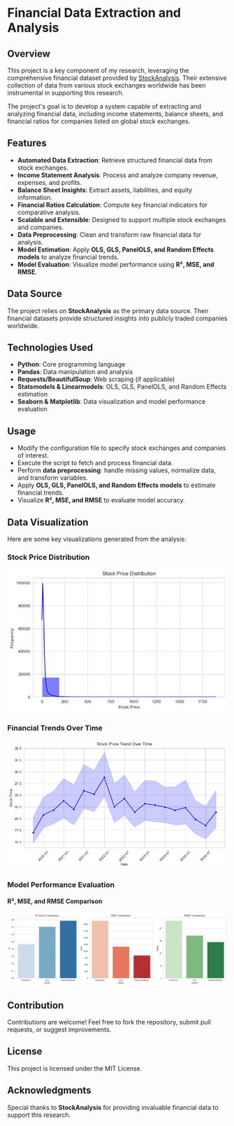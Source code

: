 # Financial Data Extraction and Analysis

## Overview
This project is a key component of my research, leveraging the comprehensive financial dataset provided by [StockAnalysis](https://stockanalysis.com/). Their extensive collection of data from various stock exchanges worldwide has been instrumental in supporting this research. 

The project's goal is to develop a system capable of extracting and analyzing financial data, including income statements, balance sheets, and financial ratios for companies listed on global stock exchanges.

## Features
- **Automated Data Extraction**: Retrieve structured financial data from stock exchanges.
- **Income Statement Analysis**: Process and analyze company revenue, expenses, and profits.
- **Balance Sheet Insights**: Extract assets, liabilities, and equity information.
- **Financial Ratios Calculation**: Compute key financial indicators for comparative analysis.
- **Scalable and Extensible**: Designed to support multiple stock exchanges and companies.
- **Data Preprocessing**: Clean and transform raw financial data for analysis.
- **Model Estimation**: Apply **OLS, GLS, PanelOLS, and Random Effects models** to analyze financial trends.
- **Model Evaluation**: Visualize model performance using **R², MSE, and RMSE**.

## Data Source
The project relies on **StockAnalysis** as the primary data source. Their financial datasets provide structured insights into publicly traded companies worldwide.

## Technologies Used
- **Python**: Core programming language
- **Pandas**: Data manipulation and analysis
- **Requests/BeautifulSoup**: Web scraping (if applicable)
- **Statsmodels & Linearmodels**: OLS, GLS, PanelOLS, and Random Effects estimation
- **Seaborn & Matplotlib**: Data visualization and model performance evaluation

## Usage
- Modify the configuration file to specify stock exchanges and companies of interest.
- Execute the script to fetch and process financial data.
- Perform **data preprocessing**: handle missing values, normalize data, and transform variables.
- Apply **OLS, GLS, PanelOLS, and Random Effects models** to estimate financial trends.
- Visualize **R², MSE, and RMSE** to evaluate model accuracy.
## Data Visualization
Here are some key visualizations generated from the analysis:
### Stock Price Distribution
![Financial Trends](images/stock_distribution.png)

### Financial Trends Over Time
![Financial Trends](images/financial_trends.png)

### Model Performance Evaluation
#### R², MSE, and RMSE Comparison
![Model Evaluation](images/model_evaluation.png)

## Contribution
Contributions are welcome! Feel free to fork the repository, submit pull requests, or suggest improvements.

## License
This project is licensed under the MIT License.

## Acknowledgments
Special thanks to **StockAnalysis** for providing invaluable financial data to support this research.

